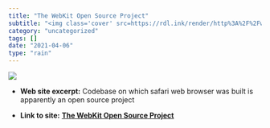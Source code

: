 ```yaml
---
title: "The WebKit Open Source Project"
subtitle: "<img class='cover' src=https://rdl.ink/render/http%3A%2F%2Fwebkit.org>"
category: "uncategorized"
tags: []
date: "2021-04-06"
type: "rain"
---
```

<img class="cover" src=https://rdl.ink/render/http%3A%2F%2Fwebkit.org>



* **Web site excerpt:** Codebase on which safari web browser was built is apparently an open source project

* **Link to site:** **[The WebKit Open Source Project](http://webkit.org)**
